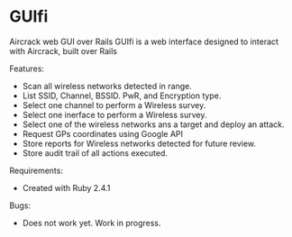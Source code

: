 # GUIfi
Aircrack web GUI over Rails
GUIfi is a web interface designed to interact with Aircrack, built over Rails

Features:
- Scan all wireless networks detected in range.
- List SSID, Channel, BSSID. PwR, and Encryption type.
- Select one channel to perform a Wireless survey. 
- Select one inerface to perform a Wireless survey. 
- Select one of the wireless networks ans a target and deploy an attack.
- Request GPs coordinates using Google API
- Store reports for Wireless networks detected for future review.
- Store audit trail of all actions executed.

Requirements:
- Created with Ruby 2.4.1

Bugs:
- Does not work yet. Work in progress.


